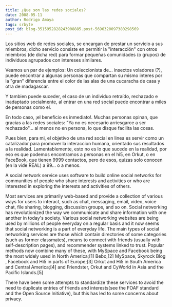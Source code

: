 ```yaml
---
title: ¿Que son las redes sociales?
date: 2008-05-11
author: Rodrigo Amaya
tags: srbyte
post_id: blog-3515952828243908885.post-5696320097380298569
---
```


Los sitios web de redes sociales, se encargan de prestar un servicio a sus miembros, dicho servicio consiste en permitir la "interacción" con otros miembros (de dicha red) para formar pequeñas comunidades (o grupos) de individuos agrupados con intereses similares.

Veamos un par de ejemplos: Un coleccionista de... insectos voladores (?), puede encontrar a algunas personas que compartan su mismo interes por la "gran" diferencia entre el color de las alas de una cucaracha de casa y otra de madagascar.

Y tambien puede suceder, el caso de un individuo retraído, rechazado e inadaptado socialmente, al entrar en una red social puede encontrar a miles de personas como el.

En todo caso, ¡el beneficio es inmediato!. Muchas personas opinan, que gracias a las redes sociales: "Ya no es necesario arriesgarce a ser rechazado"... al menos no en persona, lo que disque facilita las cosas.

Pues bien, para mi, el objetivo de una red social en linea es servir como un catalizador para promover la interaccion humana, orientado sus resultados a la realidad. Lamentablemente, esto no es lo que sucede en la realidad, por eso es que podemos encontramos a personas en el hi5, en Orkut, o en FaceBook, que tienen 9999 contactos, pero de esos, quizas solo conocen (en la vide REAL) a 99... o a menos.

A social network service uses software to build online social networks for communities of people who share interests and activities or who are interested in exploring the interests and activities of others.

Most services are primarily web-based and provide a collection of various ways for users to interact, such as chat, messaging, email, video, voice chat, file sharing, blogging, discussion groups, and so on. Social networking has revolutionized the way we communicate and share information with one another in today's society. Various social networking websites are being used by millions of people everyday on a regular basis and it now seems that social networking is a part of everyday life. The main types of social networking services are those which contain directories of some categories (such as former classmates), means to connect with friends (usually with self-description pages), and recommender systems linked to trust. Popular methods now combine many of these, with MySpace and Facebook being the most widely used in North America;[1] Bebo,[2] MySpace, Skyrock Blog , Facebook and Hi5 in parts of Europe;[3] Orkut and Hi5 in South America and Central America;[4] and Friendster, Orkut and CyWorld in Asia and the Pacific Islands.[5]

There have been some attempts to standardize these services to avoid the need to duplicate entries of friends and interests(see the FOAF standard and the Open Source Initiative), but this has led to some concerns about privacy.